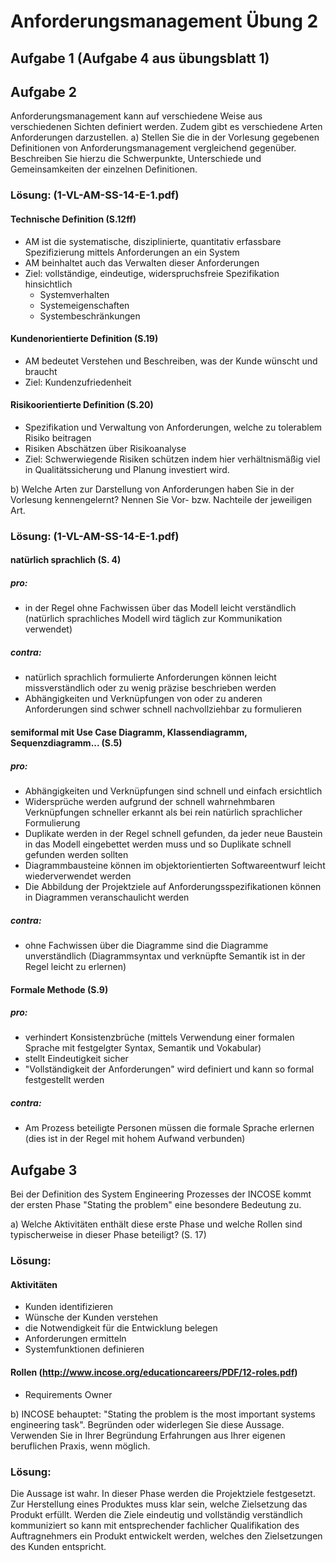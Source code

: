 # Anforderungsmanagement Übung 2 #
## Aufgabe 1  (Aufgabe 4 aus übungsblatt 1) ##

## Aufgabe 2 ##
Anforderungsmanagement kann auf verschiedene Weise aus verschiedenen Sichten definiert werden. Zudem gibt es verschiedene Arten Anforderungen darzustellen.
a) Stellen Sie die in der Vorlesung gegebenen Definitionen von Anforderungsmanagement vergleichend gegenüber. Beschreiben Sie hierzu die Schwerpunkte, Unterschiede und Gemeinsamkeiten der einzelnen Definitionen.
### Lösung: (1-VL-AM-SS-14-E-1.pdf)

#### Technische Definition (S.12ff)
- AM ist die systematische, disziplinierte, quantitativ erfassbare Spezifizierung mittels Anforderungen an ein System
- AM beinhaltet auch das Verwalten dieser Anforderungen
- Ziel: vollständige, eindeutige, widerspruchsfreie Spezifikation hinsichtlich
	- Systemverhalten
	- Systemeigenschaften
	- Systembeschränkungen

#### Kundenorientierte Definition (S.19)
- AM bedeutet Verstehen und Beschreiben, was der Kunde wünscht und braucht
- Ziel: Kundenzufriedenheit

#### Risikoorientierte Definition (S.20)
- Spezifikation und Verwaltung von Anforderungen, welche zu tolerablem Risiko beitragen
- Risiken Abschätzen über Risikoanalyse 
- Ziel: Schwerwiegende Risiken schützen indem hier verhältnismäßig viel in Qualitätssicherung und Planung investiert wird.

b) Welche Arten zur Darstellung von Anforderungen haben Sie in der Vorlesung kennengelernt? Nennen Sie Vor- bzw. Nachteile der jeweiligen Art.
### Lösung: (1-VL-AM-SS-14-E-1.pdf)

#### natürlich sprachlich (S. 4)
##### pro:
- in der Regel ohne Fachwissen über das Modell leicht verständlich (natürlich sprachliches Modell wird täglich zur Kommunikation verwendet)

##### contra:
- natürlich sprachlich formulierte Anforderungen können leicht missverständlich oder zu wenig präzise beschrieben werden
- Abhängigkeiten und Verknüpfungen von oder zu anderen Anforderungen sind schwer schnell nachvollziehbar zu formulieren

#### semiformal mit Use Case Diagramm, Klassendiagramm, Sequenzdiagramm... (S.5)
##### pro:
- Abhängigkeiten und Verknüpfungen sind schnell und einfach ersichtlich
- Widersprüche werden aufgrund der schnell wahrnehmbaren Verknüpfungen schneller erkannt als bei rein natürlich sprachlicher Formulierung
- Duplikate werden in der Regel schnell gefunden, da jeder neue Baustein in das Modell eingebettet werden muss und so Duplikate schnell gefunden werden sollten
- Diagrammbausteine können im objektorientierten Softwareentwurf leicht wiederverwendet werden
- Die Abbildung der Projektziele auf Anforderungsspezifikationen können in Diagrammen veranschaulicht werden

##### contra:
- ohne Fachwissen über die Diagramme sind die Diagramme unverständlich (Diagrammsyntax und verknüpfte Semantik ist in der Regel leicht zu erlernen)

#### Formale Methode (S.9)
##### pro:
- verhindert Konsistenzbrüche (mittels Verwendung einer formalen Sprache mit festgelgter Syntax, Semantik und Vokabular)
- stellt Eindeutigkeit sicher
- "Vollständigkeit der Anforderungen" wird definiert und kann so formal festgestellt werden

##### contra:
- Am Prozess beteiligte Personen müssen die formale Sprache erlernen (dies ist in der Regel mit hohem Aufwand verbunden)

## Aufgabe 3 ##
Bei der Definition des System Engineering Prozesses der INCOSE kommt der ersten Phase "Stating the problem" eine besondere Bedeutung zu.

a) Welche Aktivitäten enthält diese erste Phase und welche Rollen sind typischerweise in dieser Phase beteiligt? (S. 17)
### Lösung:
#### Aktivitäten
- Kunden identifizieren
- Wünsche der Kunden verstehen
- die Notwendigkeit für die Entwicklung belegen
- Anforderungen ermitteln
- Systemfunktionen definieren

#### Rollen (http://www.incose.org/educationcareers/PDF/12-roles.pdf)
- Requirements Owner

b) INCOSE behauptet: "Stating the problem is the most important systems engineering task". Begründen oder widerlegen Sie diese Aussage. Verwenden Sie in Ihrer Begründung Erfahrungen aus Ihrer eigenen beruflichen Praxis, wenn möglich.
### Lösung:
Die Aussage ist wahr. In dieser Phase werden die Projektziele festgesetzt. Zur Herstellung eines Produktes muss klar sein, welche Zielsetzung das Produkt erfüllt. Werden die Ziele eindeutig und vollständig verständlich kommuniziert so kann mit entsprechender fachlicher Qualifikation des Auftragnehmers ein Produkt entwickelt werden, welches den Zielsetzungen des Kunden entspricht.
